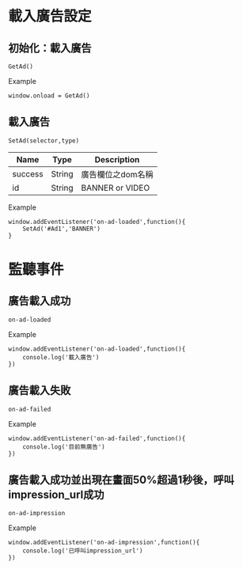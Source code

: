 # 載入廣告設定
## 初始化：載入廣告
```
GetAd()
```

Example
```
window.onload = GetAd()
```

## 載入廣告

```
SetAd(selector,type) 
```

| Name           | Type        | Description                                                                     |
|----------------|-------------|---------------------------------------------------------------------------------|
| success        | String      | 廣告欄位之dom名稱                                                                 |
| id             | String      | BANNER or VIDEO                                                                 |

Example
```
window.addEventListener('on-ad-loaded',function(){
    SetAd('#Ad1','BANNER')
}
```

# 監聽事件

## 廣告載入成功
```
on-ad-loaded
```

Example
```
window.addEventListener('on-ad-loaded',function(){
    console.log('載入廣告')
})
```

## 廣告載入失敗
```
on-ad-failed
```

Example
```
window.addEventListener('on-ad-failed',function(){
    console.log('目前無廣告')
})
```

## 廣告載入成功並出現在畫面50%超過1秒後，呼叫impression_url成功

```
on-ad-impression

```
Example
```
window.addEventListener('on-ad-impression',function(){
    console.log('已呼叫impression_url')
})
```